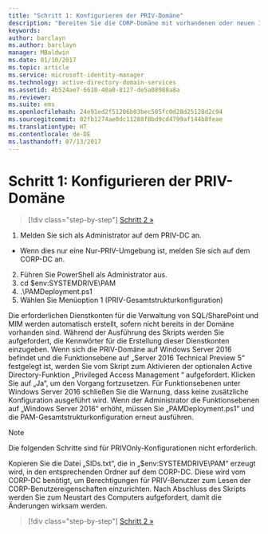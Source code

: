 ```yaml
---
title: "Schritt 1: Konfigurieren der PRIV-Domäne"
description: "Bereiten Sie die CORP-Domäne mit vorhandenen oder neuen Identitäten vor, die vom Privileged Identity Manager mithilfe von Skripts verwaltet werden sollen."
keywords: 
author: barclayn
ms.author: barclayn
manager: MBaldwin
ms.date: 01/10/2017
ms.topic: article
ms.service: microsoft-identity-manager
ms.technology: active-directory-domain-services
ms.assetid: 4b524ae7-6610-40a0-8127-de5a08988a8a
ms.reviewer: 
ms.suite: ems
ms.openlocfilehash: 24e91ed2f51206b03bec505fc0d28d25128d2c94
ms.sourcegitcommit: 02fb1274ae0dc11288f8bd9cd4799af144b8feae
ms.translationtype: HT
ms.contentlocale: de-DE
ms.lasthandoff: 07/13/2017
---
```

# Schritt 1: Konfigurieren der PRIV-Domäne
<a id="step-1-configuring-the-priv-domain" class="xliff"></a>

>[!div class="step-by-step"]
[Schritt 2 »](sp1-step2-configuring-corp-domain.md)

1. Melden Sie sich als Administrator auf dem PRIV-DC an.
  * Wenn dies nur eine Nur-PRIV-Umgebung ist, melden Sie sich auf dem CORP-DC an.
2. Führen Sie PowerShell als Administrator aus.
3. cd $env:SYSTEMDRIVE\PAM
4. .\PAMDeployment.ps1
5. Wählen Sie Menüoption 1 (PRIV-Gesamtstrukturkonfiguration)


Die erforderlichen Dienstkonten für die Verwaltung von SQL/SharePoint und MIM werden automatisch erstellt, sofern nicht bereits in der Domäne vorhanden sind. Während der Ausführung des Skripts werden Sie aufgefordert, die Kennwörter für die Erstellung dieser Dienstkonten einzugeben.
Wenn sich die PRIV-Domäne auf Windows Server 2016 befindet und die Funktionsebene auf „Server 2016 Technical Preview 5“ festgelegt ist, werden Sie vom Skript zum Aktivieren der optionalen Active Directory-Funktion „Privileged Access Management “ aufgefordert. Klicken Sie auf „Ja“, um den Vorgang fortzusetzen.
Für Funktionsebenen unter Windows Server 2016 schließen Sie die Warnung, dass keine zusätzliche Konfiguration ausgeführt wird. Wenn der Administrator die Funktionsebenen auf „Windows Server 2016“ erhöht, müssen Sie „PAMDeployment.ps1“ und die PAM-Gesamtstrukturkonfiguration erneut ausführen.

>[!NOTE]
>Die folgenden Schritte sind für PRIVOnly-Konfigurationen nicht erforderlich.

Kopieren Sie die Datei „SIDs.txt“, die in „$env:SYSTEMDRIVE\PAM“ erzeugt wird, in den entsprechenden Ordner auf dem CORP-DC. Diese wird vom CORP-DC benötigt, um Berechtigungen für PRIV-Benutzer zum Lesen der CORP-Benutzereigenschaften einzurichten.
Nach Abschluss des Skripts werden Sie zum Neustart des Computers aufgefordert, damit die Änderungen wirksam werden.

>[!div class="step-by-step"]
[Schritt 2 »](sp1-step2-configuring-corp-domain.md)

